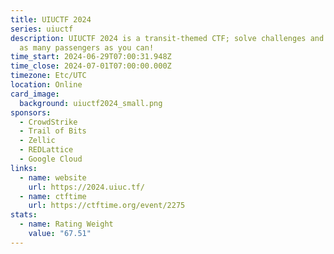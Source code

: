 ```yaml
---
title: UIUCTF 2024
series: uiuctf
description: UIUCTF 2024 is a transit-themed CTF; solve challenges and deliver
  as many passengers as you can!
time_start: 2024-06-29T07:00:31.948Z
time_close: 2024-07-01T07:00:00.000Z
timezone: Etc/UTC
location: Online
card_image:
  background: uiuctf2024_small.png
sponsors:
  - CrowdStrike
  - Trail of Bits
  - Zellic
  - REDLattice
  - Google Cloud
links:
  - name: website
    url: https://2024.uiuc.tf/
  - name: ctftime
    url: https://ctftime.org/event/2275
stats:
  - name: Rating Weight
    value: "67.51"
---
```

